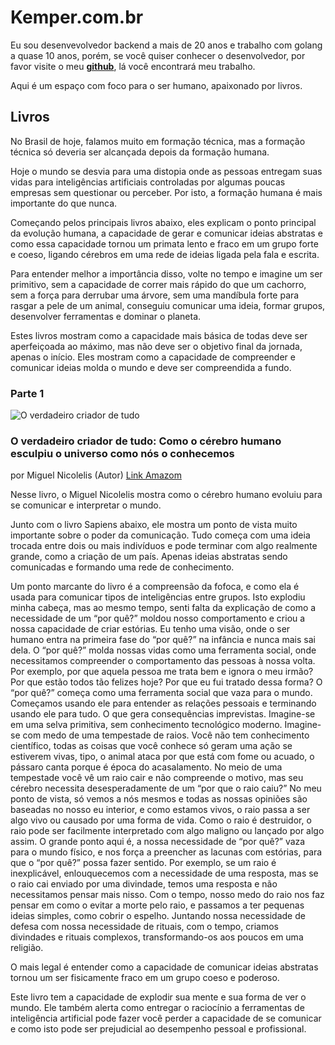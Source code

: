 # Kemper.com.br
Eu sou desenvevolvedor backend a mais de 20 anos e trabalho com golang a quase 10 anos, porém, se você quiser conhecer o desenvolvedor, por favor visite o meu **[github](https://github.com/helmutkemper)**, lá você encontrará meu trabalho.

Aqui é um espaço com foco para o ser humano, apaixonado por livros.

## Livros

No Brasil de hoje, falamos muito em formação técnica, mas a formação técnica só deveria ser alcançada depois da formação humana.

Hoje o mundo se desvia para uma distopia onde as pessoas entregam suas vidas para inteligências artificiais controladas por algumas poucas empresas sem questionar ou perceber. Por isto, a formação humana é mais importante do que nunca.

Começando pelos principais livros abaixo, eles explicam o ponto principal da evolução humana, a capacidade de gerar e comunicar ideias abstratas e como essa capacidade tornou um primata lento e fraco em um grupo forte e coeso, ligando cérebros em uma rede de ideias ligada pela fala e escrita.  

Para entender melhor a importância disso, volte no tempo e imagine um ser primitivo, sem a capacidade de correr mais rápido do que um cachorro, sem a força para derrubar uma árvore, sem uma mandíbula forte para rasgar a pele de um animal, conseguiu comunicar uma ideia, formar grupos, desenvolver ferramentas e dominar o planeta.  

Estes livros mostram como a capacidade mais básica de todas deve ser aperfeiçoada ao máximo, mas não deve ser o objetivo final da jornada, apenas o início. Eles mostram como a capacidade de compreender e comunicar ideias molda o mundo e deve ser compreendida a fundo.

### Parte 1

![O verdadeiro criador de tudo](https://m.media-amazon.com/images/I/91NEmJNLNhL._SY522_.jpg)
### O verdadeiro criador de tudo: Como o cérebro humano esculpiu o universo como nós o conhecemos
por Miguel Nicolelis (Autor)
[Link Amazom](https://www.amazon.com.br/verdadeiro-criador-tudo-esculpiu-conhecemos/dp/6555350288/)

Nesse livro, o Miguel Nicolelis mostra como o cérebro humano evoluiu para se comunicar e interpretar o mundo.  
  
Junto com o livro Sapiens abaixo, ele mostra um ponto de vista muito importante sobre o poder da comunicação. Tudo começa com uma ideia trocada entre dois ou mais indivíduos e pode terminar com algo realmente grande, como a criação de um país. Apenas ideias abstratas sendo comunicadas e formando uma rede de conhecimento.

Um ponto marcante do livro é a compreensão da fofoca, e como ela é usada para comunicar tipos de inteligências entre grupos. Isto explodiu minha cabeça, mas ao mesmo tempo, senti falta da explicação de como a necessidade de um “por quê?” moldou nosso comportamento e criou a nossa capacidade de criar estórias.
Eu tenho uma visão, onde o ser humano entra na primeira fase do “por quê?” na infância e nunca mais sai dela.
O “por quê?” molda nossas vidas como uma ferramenta social, onde necessitamos compreender o comportamento das pessoas à nossa volta. Por exemplo, por que aquela pessoa me trata bem e ignora o meu irmão? Por que estão todos tão felizes hoje? Por que eu fui tratado dessa forma?
O “por quê?” começa como uma ferramenta social que vaza para o mundo. Começamos usando ele para entender as relações pessoais e terminando usando ele para tudo. O que gera consequências imprevistas.
Imagine-se em uma selva primitiva, sem conhecimento tecnológico moderno. Imagine-se com medo de uma tempestade de raios. 
Você não tem conhecimento científico, todas as coisas que você conhece só geram uma ação se estiverem vivas, tipo, o animal ataca por que está com fome ou acuado, o pássaro canta porque é época do acasalamento.
No meio de uma tempestade você vê um raio cair e não compreende o motivo, mas seu cérebro necessita desesperadamente de um “por que o raio caiu?”
No meu ponto de vista, só vemos a nós mesmos e todas as nossas opiniões são baseadas no nosso eu interior, e como estamos vivos, o raio passa a ser algo vivo ou causado por uma forma de vida. Como o raio é destruidor, o raio pode ser facilmente interpretado com algo maligno ou lançado por algo assim.
O grande ponto aqui é, a nossa necessidade de “por quê?” vaza para o mundo físico, e nos força a preencher as lacunas com estórias, para que o “por quê?” possa fazer sentido.
Por exemplo, se um raio é inexplicável, enlouquecemos com a necessidade de uma resposta, mas se o raio cai enviado por uma divindade, temos uma resposta e não necessitamos pensar mais nisso. Com o tempo, nosso medo do raio nos faz pensar em como o evitar a morte pelo raio, e passamos a ter pequenas ideias simples, como cobrir o espelho. Juntando nossa necessidade de defesa com nossa necessidade de rituais, com o tempo, criamos divindades e rituais complexos, transformando-os aos poucos em uma religião.
  
O mais legal é entender como a capacidade de comunicar ideias abstratas tornou um ser fisicamente fraco em um grupo coeso e poderoso.  
  
Este livro tem a capacidade de explodir sua mente e sua forma de ver o mundo. Ele também alerta como entregar o raciocínio a ferramentas de inteligência artificial pode fazer você perder a capacidade de se comunicar e como isto pode ser prejudicial ao desempenho pessoal e profissional.
